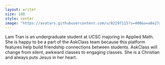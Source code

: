 ```yaml
---
layout: writer
size: 100
style: center
image: "https://avatars.githubusercontent.com/u/82297115?s=400&u=a8e27a68f9b8e5262cc6ddb77cc43d2ab696b4d5&v=4"
---
```


Lam Tran is an undergraduate student at UCSC majoring in Applied Math. She is happy to be a part of the AskClass team because this platform features help build friendship connections between students. AskClass will change from silent, awkward classes to engaging classes. She is a Christian and always puts Jesus in her heart.
